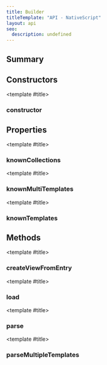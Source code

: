 ```yaml
---
title: Builder
titleTemplate: "API - NativeScript"
layout: api
seo:
  description: undefined
---
```


<!-- This page is auto generated, do not edit manually. -->
<!-- Run "yarn generate:api-docs" to regenerate -->

<script setup lang="ts">
  import { provide } from "vue";
  import API_DATA from "./Builder.data.json";
  
  provide('API_DATA', API_DATA);
</script>

<APIRefHierarchy v-once />

## <Heading ignore>Summary</Heading>

<APIRefSummary v-once />

## Constructors

<div class="">

<APIRef for="5044" v-once>

<template #title>

### constructor

</template>

</APIRef>

</div>

## Properties

<div class="isStatic">

<APIRef for="5026" v-once>

<template #title>

### knownCollections

</template>

</APIRef>

</div>

<div class="isStatic">

<APIRef for="5025" v-once>

<template #title>

### knownMultiTemplates

</template>

</APIRef>

</div>

<div class="isStatic">

<APIRef for="5024" v-once>

<template #title>

### knownTemplates

</template>

</APIRef>

</div>

## Methods

<div class="isStatic">

<APIRef for="5027" v-once>

<template #title>

### createViewFromEntry

</template>

</APIRef>

</div>

<div class="isStatic">

<APIRef for="5038" v-once>

<template #title>

### load

</template>

</APIRef>

</div>

<div class="isStatic">

<APIRef for="5030" v-once>

<template #title>

### parse

</template>

</APIRef>

</div>

<div class="isStatic">

<APIRef for="5034" v-once>

<template #title>

### parseMultipleTemplates

</template>

</APIRef>

</div>
